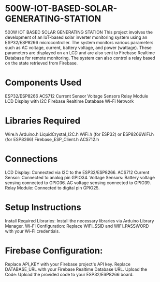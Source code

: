# 500W-IOT-BASED-SOLAR-GENERATING-STATION
500W IOT BASED SOLAR GENERATING STATION
This project involves the development of an IoT-based solar inverter monitoring system using an ESP32/ESP8266 microcontroller. The system monitors various parameters such as AC voltage, current, battery voltage, and power (wattage). These parameters are displayed on an LCD and are also sent to Firebase Realtime Database for remote monitoring. The system can also control a relay based on the state retrieved from Firebase.

# Components Used
ESP32/ESP8266
ACS712 Current Sensor
Voltage Sensors
Relay Module
LCD Display with I2C
Firebase Realtime Database
Wi-Fi Network

# Libraries Required
Wire.h
Arduino.h
LiquidCrystal_I2C.h
WiFi.h (for ESP32) or ESP8266WiFi.h (for ESP8266)
Firebase_ESP_Client.h
ACS712.h
# Connections
LCD Display: Connected via I2C to the ESP32/ESP8266.
ACS712 Current Sensor: Connected to analog pin GPIO34.
Voltage Sensors:
Battery voltage sensing connected to GPIO36.
AC voltage sensing connected to GPIO39.
Relay Module: Connected to digital pin GPIO25.
# Setup Instructions
Install Required Libraries: Install the necessary libraries via Arduino Library Manager.
Wi-Fi Configuration: Replace WIFI_SSID and WIFI_PASSWORD with your Wi-Fi credentials.
# Firebase Configuration:
Replace API_KEY with your Firebase project's API key.
Replace DATABASE_URL with your Firebase Realtime Database URL.
Upload the Code: Upload the provided code to your ESP32/ESP8266 board.
